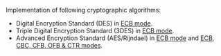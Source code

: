 Implementation of following cryptographic algorithms:
* Digital Encryption Standard (DES) in [ECB mode](https://github.com/anuragnitt/Crypto-Library/blob/master/DES.py).
* Triple Digital Encryption Standard (3DES) in [ECB mode](https://github.com/anuragnitt/Crypto-Library/blob/master/_3TDES.py).
* Advanced Encryption Standard (AES/Rijndael) in [ECB mode](https://github.com/anuragnitt/Crypto-Library/blob/master/AES.py) and [ECB, CBC, CFB, OFB & CTR modes](https://github.com/anuragnitt/onsite-3/blob/master/aes_module.py).
